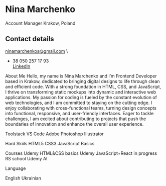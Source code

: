 
# Nina Marchenko
Account Manager
Krakow, Poland

## Contact details

ninamarchenkos@gmail.com \
+ 38 050 257 17 93 \
[LinkedIn](https://www.linkedin.com/in/nina-marchenko-b04167142/)


About Me
Hello, my name is Nina Marchenko and I’m Frontend Developer based in Krakow, dedicated to bringing digital designs to life through clean and efficient code. With a strong foundation in HTML, CSS, and JavaScript, I thrive on transforming static mockups into dynamic and interactive web applications. My passion for coding is fueled by the constant evolution of web technologies, and I am committed to staying on the cutting edge. I enjoy collaborating with cross-functional teams, turning design concepts into functional, responsive, and user-friendly interfaces. Eager to tackle challenges, I am excited about contributing to projects that push the boundaries of innovation and enhance the overall user experience.


Toolstack
VS Code
Adobe Photoshop
Illustrator

Hard Skiils
HTML5
CSS3
JavaScript Basics

Courses
Udemy HTML&CSS basics
Udemy JavaScript+React in progress 
RS school 
Udemy AI

Language

English
Ukrainian
